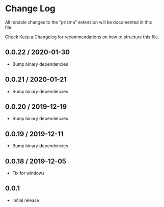 # Change Log

All notable changes to the "prisma" extension will be documented in this file.

Check [Keep a Changelog](http://keepachangelog.com/) for recommendations on how
to structure this file.

## 0.0.22 / 2020-01-30

- Bump binary dependencies

## 0.0.21 / 2020-01-21

- Bump binary dependencies

## 0.0.20 / 2019-12-19

- Bump binary dependencies

## 0.0.19 / 2019-12-11

- Bump binary dependencies

## 0.0.18 / 2019-12-05

- Fix for windows

## 0.0.1

- Initial release
